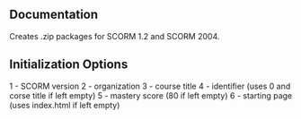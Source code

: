 ## Documentation

Creates .zip packages for SCORM 1.2 and SCORM 2004.

## Initialization Options

1 - SCORM version
2 - organization
3 - course title
4 - identifier (uses 0 and corse title if left empty)
5 - mastery score (80 if left empty)
6 - starting page (uses index.html if left empty)